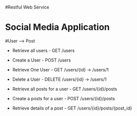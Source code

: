 #Restful Web Service

Social Media Application
========================

#User --> Post

- Retrieve all users				- GET 		/users
- Create a User						- POST 		/users
- Retrieve One User					- GET		/users/{id} -> /users/1
- Delete a User						- DELETE	/users/{id} -> /users/1

- Retrieve all posts for a user 	- GET		/users/{id}/posts
- Create a posts for a user			- POST		/users/{id}/posts
- Retrieve details of a post		- GET		/users/{id}/posts/{post_id}


